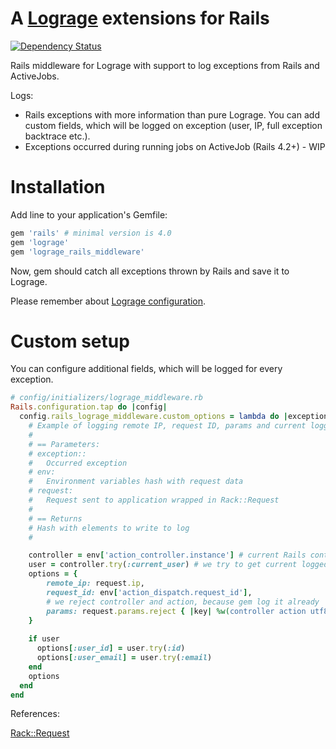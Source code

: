 # A [Lograge](https://github.com/roidrage/lograge) extensions for Rails
[![Dependency Status](https://gemnasium.com/mizalewski/rails_lograge_middleware.svg)](https://gemnasium.com/mizalewski/rails_lograge_middleware)

Rails middleware for Lograge with support to log exceptions from Rails and ActiveJobs.

Logs:
* Rails exceptions with more information than pure Lograge. You can add custom fields, which will be logged on exception (user, IP, full exception backtrace etc.).
* Exceptions occurred during running jobs on ActiveJob (Rails 4.2+) - WIP

# Installation

Add line to your application's Gemfile:
```ruby
gem 'rails' # minimal version is 4.0
gem 'lograge'
gem 'lograge_rails_middleware'
```

Now, gem should catch all exceptions thrown by Rails and save it to Lograge.

Please remember about [Lograge configuration](https://github.com/roidrage/lograge#installation).

# Custom setup

You can configure additional fields, which will be logged for every exception.

```ruby
# config/initializers/lograge_middleware.rb
Rails.configuration.tap do |config|
  config.rails_lograge_middleware.custom_options = lambda do |exception, env, request|
    # Example of logging remote IP, request ID, params and current logged user
    #
    # == Parameters:
    # exception::
    #   Occurred exception
    # env:
    #   Environment variables hash with request data
    # request:
    #   Request sent to application wrapped in Rack::Request
    #
    # == Returns
    # Hash with elements to write to log
    #

    controller = env['action_controller.instance'] # current Rails controller
    user = controller.try(:current_user) # we try to get current logged user
    options = {
        remote_ip: request.ip,
        request_id: env['action_dispatch.request_id'],
        # we reject controller and action, because gem log it already
        params: request.params.reject { |key| %w(controller action utf8).include? key }.to_json
    }
    
    if user
      options[:user_id] = user.try(:id)
      options[:user_email] = user.try(:email)
    end
    options
  end
end
```
References:

[Rack::Request](http://www.rubydoc.info/gems/rack/Rack/Request)
